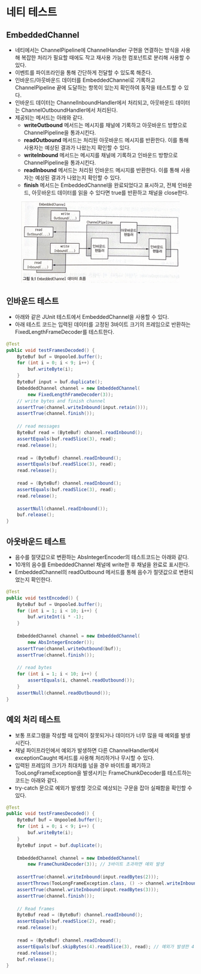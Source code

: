 # 네티 테스트

## EmbeddedChannel

* 네티에서는 ChannelPipeline에 ChannelHandler 구현을 연결하는 방식을 사용해 복잡한 처리가 필요할 때에도 작고 재사용 가능한 컴포넌트로 분리해 사용할 수 있다.
* 이벤트를 파이프라인을 통해 간단하게 전달할 수 있도록 해준다.
* 인바운드/아웃바운드 데이터를 EmbeddedChannel로 기록하고 ChannelPipeline 끝에 도달하는 항목이 있는지 확인하여 동작을 테스트할 수 있다.
* 인바운드 데이터는 ChannelInboundHandler에서 처리되고, 아웃바운드 데이터는 ChannelOutboundHandler에서 처리된다.
* 제공되는 메서드는 아래와 같다.
  * **writeOutbound** 메서드는 메시지를 채널에 기록하고 아웃바운드 방향으로 ChannelPipeline을 통과시킨다.
  * **readOutbound** 메서드는 처리된 아웃바운드 메시지를 반환한다. 이를 통해 사용자는 예상된 결과가 나왔는지 확인할 수 있다.
  * **writeInbound** 메서드는 메시지를 채널에 기록하고 인바운드 방향으로 ChannelPipeline을 통과시킨다.
  * **readInbound** 메서드는 처리된 인바운드 메시지를 반환한다. 이를 통해 사용자는 예상된 결과가 나왔는지 확인할 수 있다.
  * **finish** 메서드는 EmbeddedChannel을 완료되었다고 표시하고, 전체 인바운드, 아웃바운드 데이터를 읽을 수 있다면 true를 반환하고 채널을 close한다.

<figure><img src="../../.gitbook/assets/image (54).png" alt=""><figcaption></figcaption></figure>

## 인바운드 테스트

* 아래와 같은 JUnit 테스트에서 EmbeddedChannel을 사용할 수 있다.
* 아래 테스트 코드는 입력된 데이터를 고정된 3바이트 크기의 프레임으로 반환하는 FixedLengthFrameDecoder를 테스트한다.

```java
@Test
public void testFramesDecoded() {
    ByteBuf buf = Unpooled.buffer();
    for (int i = 0; i < 9; i++) {
        buf.writeByte(i);
    }
    ByteBuf input = buf.duplicate();
    EmbeddedChannel channel = new EmbeddedChannel(
        new FixedLengthFrameDecoder(3));
    // write bytes and finish channel
    assertTrue(channel.writeInbound(input.retain()));
    assertTrue(channel.finish());

    // read messages
    ByteBuf read = (ByteBuf) channel.readInbound();
    assertEquals(buf.readSlice(3), read);
    read.release();

    read = (ByteBuf) channel.readInbound();
    assertEquals(buf.readSlice(3), read);
    read.release();

    read = (ByteBuf) channel.readInbound();
    assertEquals(buf.readSlice(3), read);
    read.release();

    assertNull(channel.readInbound());
    buf.release();
}
```

## 아웃바운드 테스트

* 음수를 절댓값으로 변환하는 AbsIntegerEncoder의 테스트코드는 아래와 같다.
* 10개의 음수를 EmbeddedChannel 채널에 write한 후 채널을 완료로 표시한다.
* EmbeddedChannel의 readOutbound 메서드를 통해 음수가 절댓값으로 변환되었는지 확인한다.

```java
@Test
public void testEncoded() {
    ByteBuf buf = Unpooled.buffer();
    for (int i = 1; i < 10; i++) {
        buf.writeInt(i * -1);
    }

    EmbeddedChannel channel = new EmbeddedChannel(
        new AbsIntegerEncoder());
    assertTrue(channel.writeOutbound(buf));
    assertTrue(channel.finish());

    // read bytes
    for (int i = 1; i < 10; i++) {
        assertEquals(i, channel.readOutbound());
    }
    assertNull(channel.readOutbound());
}
```

## 예외 처리 테스트

* 보통 프로그램을 작성할 때 입력이 잘못되거나 데이터가 너무 많을 때 예외를 발생시킨다.
* 채널 파이프라인에서 예외가 발생하면 다른 ChannelHandler에서 exceptionCaught 메서드를 사용해 처리하거나 무시할 수 있다.
* 입력된 프레임의 크기가 최대치를 넘을 경우 바이트를 폐기하고 TooLongFrameException을 발생시키는 FrameChunkDecoder를 테스트하는 코드는 아래와 같다.
* try-catch 문으로 예외가 발생할 것으로 예상되는 구문을 잡아 실패함을 확인할 수 있다.

```java
@Test
public void testFramesDecoded() {
    ByteBuf buf = Unpooled.buffer();
    for (int i = 0; i < 9; i++) {
        buf.writeByte(i);
    }
    ByteBuf input = buf.duplicate();

    EmbeddedChannel channel = new EmbeddedChannel(
        new FrameChunkDecoder(3)); // 3바이트 초과하면 예외 발생

    assertTrue(channel.writeInbound(input.readBytes(2)));
    assertThrows(TooLongFrameException.class, () -> channel.writeInbound(input.readBytes(4)));
    assertTrue(channel.writeInbound(input.readBytes(3)));
    assertTrue(channel.finish());

    // Read frames
    ByteBuf read = (ByteBuf) channel.readInbound();
    assertEquals(buf.readSlice(2), read);
    read.release();

    read = (ByteBuf) channel.readInbound();
    assertEquals(buf.skipBytes(4).readSlice(3), read); // 예외가 발생한 4바이트는 건너뛴다.
    read.release();
    buf.release();
}
```
